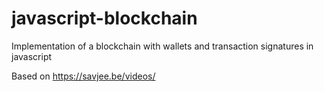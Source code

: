 # javascript-blockchain
Implementation of a blockchain with wallets and transaction signatures in javascript

Based on https://savjee.be/videos/
